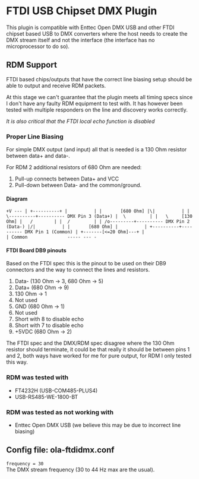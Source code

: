 # FTDI USB Chipset DMX Plugin

This plugin is compatible with Enttec Open DMX USB and other FTDI chipset 
based USB to DMX converters where the host needs to create the DMX stream 
itself and not the interface (the interface has no microprocessor to do so).

## RDM Support

FTDI based chips/outputs that have the correct line biasing setup should be
able to output and receive RDM packets.

At this stage we can't guarantee that the plugin meets all timing specs since 
I don't have any faulty RDM equipment to test with. It has however been tested
with multiple responders on the line and discovery works correctly.

*It is also critical that the FTDI local echo function is disabled*

### Proper Line Biasing
For simple DMX output (and input) all that is needed is a 130 Ohm resistor
between data+ and data-.

For RDM 2 additional resistors of 680 Ohm are needed:
1. Pull-up connects between Data+ and VCC
2. Pull-down between Data- and the common/ground.

#### Diagram
`
    +V
    ---
     |
     +----------+
     |          |
     |       [680 Ohm]
   |\|          |
   | \----------+---------- DMX Pin 3 (Data+)
   |  \         |
   |   \     [130 Ohm]
   |   /        |
   |  /         |
   | /o---------+---------- DMX Pin 2 (Data-)
   |/|          |
     |       [680 Ohm]
     |          |
     +----------+---------- DMX Pin 1 (Common)
     |
     +-------[<=20 Ohm]---+
     |                    |
   Common               -----
                         ---
                          -
`

#### FTDI Board DB9 pinouts
Based on the FTDI spec this is the pinout to be used on their DB9 connectors
and the way to connect the lines and resistors.

1. Data- (130 Ohm -> 3, 680 Ohm -> 5)
2. Data+ (680 Ohm -> 9)
3. 130 Ohm -> 1
4. Not used
5. GND (680 Ohm -> 1)
6. Not used
7. Short with 8 to disable echo
8. Short with 7 to disable echo
9. +5VDC (680 Ohm -> 2)

The FTDI spec and the DMX/RDM spec disagree where the 130 Ohm resistor should
terminate, it could be that really it should be between pins 1 and 2, both 
ways have worked for me for pure output, for RDM I only tested this way.

### RDM was tested with
- FT4232H (USB-COM485-PLUS4)
- USB-RS485-WE-1800-BT

### RDM was tested as not working with
- Enttec Open DMX USB (we believe this may be due to incorrect line biasing)

## Config file: ola-ftdidmx.conf

`frequency = 30`  
The DMX stream frequency (30 to 44 Hz max are the usual).
